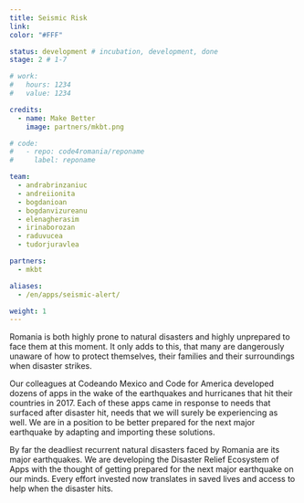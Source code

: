 ```yaml
---
title: Seismic Risk
link:
color: "#FFF"

status: development # incubation, development, done
stage: 2 # 1-7

# work:
#   hours: 1234
#   value: 1234

credits:
  - name: Make Better
    image: partners/mkbt.png

# code:
#   - repo: code4romania/reponame
#     label: reponame

team:
  - andrabrinzaniuc
  - andreiionita
  - bogdanioan
  - bogdanvizureanu
  - elenagherasim
  - irinaborozan
  - raduvucea
  - tudorjuravlea

partners:
  - mkbt

aliases:  
  - /en/apps/seismic-alert/

weight: 1
---
```

Romania is both highly prone to natural disasters and highly unprepared to face them at this moment. It only adds to this, that many are dangerously unaware of how to protect themselves, their families and their surroundings when disaster strikes.

Our colleagues at Codeando Mexico and Code for America developed dozens of apps in the wake of the earthquakes and hurricanes that hit their countries in 2017. Each of these apps came in response to needs that surfaced after disaster hit, needs that we will surely be experiencing as well. We are in a position to be better prepared for the next major earthquake by adapting and importing these solutions.

By far the deadliest recurrent natural disasters faced by Romania are its major earthquakes. We are developing the Disaster Relief Ecosystem of Apps with the thought of getting prepared for the next major earthquake on our minds. Every effort invested now translates in saved lives and access to help when the disaster hits.
